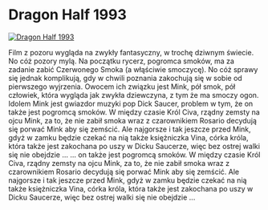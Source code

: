 Dragon Half 1993 
=============
[![Dragon Half 1993 ](http://vidos.pl/images/player.gif)](http://vidos.pl/dragon-half-1993)

 Film z pozoru wygląda na zwykły fantasyczny, w trochę dziwnym świecie. No cóż pozory mylą. Na początku rycerz, pogromca smoków, ma za zadanie zabić Czerwonego Smoka (a włąściwie smoczycę). No cóż sprawy się jednak komplikują, gdy w chwili poznania zakochują się w sobie od pierwszego wyjrzenia. Owocem ich związku jest Mink, pół smok, pół człowiek, która wygląda jak zwykła dziewczyna, z tym że ma smoczy ogon. Idolem Mink jest gwiazdor muzyki pop Dick Saucer, problem w tym, że on także jest pogromcą smoków. W między czasie Król Civa, rządny zemsty na ojcu Mink, za to, że nie zabił smoka wraz z czarownikiem Rosario decydują się porwać Mink aby się zemścić. Ale najgorsze i tak jeszcze przed Mink, gdyż w zamku będzie czekać na nią także księżniczka Vina, córka króla, która także jest zakochana po uszy w Dicku Saucerze, więc bez ostrej walki się nie obejdzie ...   ... on także jest pogromcą smoków. W między czasie Król Civa, rządny zemsty na ojcu Mink, za to, że nie zabił smoka wraz z czarownikiem Rosario decydują się porwać Mink aby się zemścić. Ale najgorsze i tak jeszcze przed Mink, gdyż w zamku będzie czekać na nią także księżniczka Vina, córka króla, która także jest zakochana po uszy w Dicku Saucerze, więc bez ostrej walki się nie obejdzie ...
